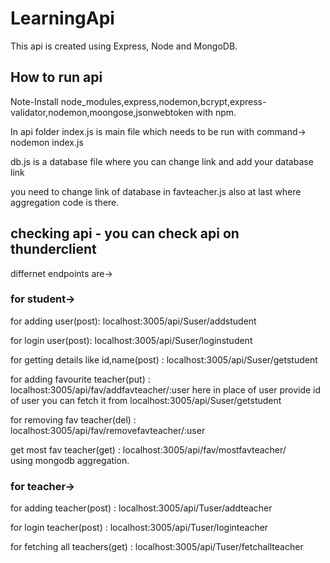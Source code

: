# LearningApi
This api is created using Express, Node and MongoDB.

## How to run api
Note-Install node_modules,express,nodemon,bcrypt,express-validator,nodemon,moongose,jsonwebtoken with npm. 

In api folder
index.js is main file which needs to be run with command->   nodemon index.js

db.js is a database file where you can change link and add your database link

you need to change link of database in favteacher.js also at last where aggregation code is there.


## checking api - you can check api on thunderclient
differnet endpoints are->
### for student->
for adding user(post): localhost:3005/api/Suser/addstudent

for login user(post): localhost:3005/api/Suser/loginstudent

for getting details like id,name(post) : localhost:3005/api/Suser/getstudent

for adding favourite teacher(put) : localhost:3005/api/fav/addfavteacher/:user       here in place of user provide id of user you can fetch it from localhost:3005/api/Suser/getstudent

for removing fav teacher(del) : localhost:3005/api/fav/removefavteacher/:user

get most fav teacher(get) : localhost:3005/api/fav/mostfavteacher/              
using mongodb aggregation.

### for teacher->
for adding teacher(post) : localhost:3005/api/Tuser/addteacher

for login teacher(post) : localhost:3005/api/Tuser/loginteacher

for fetching all teachers(get) : localhost:3005/api/Tuser/fetchallteacher
